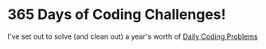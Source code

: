# 365 Days of Coding Challenges!
I've set out to solve (and clean out) a year's worth of [Daily Coding Problems][0]

[0]: https://www.dailycodingproblem.com/ 